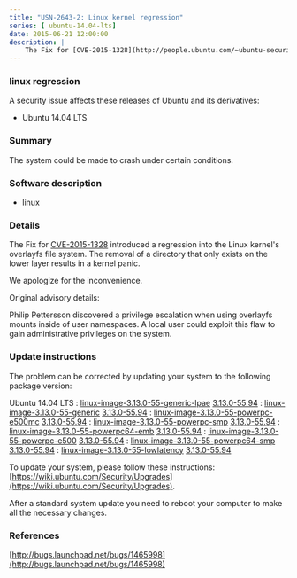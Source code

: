 ```yaml
---
title: "USN-2643-2: Linux kernel regression"
series: [ ubuntu-14.04-lts]
date: 2015-06-21 12:00:00
description: |
    The Fix for [CVE-2015-1328](http://people.ubuntu.com/~ubuntu-security/cve/CVE-2015-1328) introduced a regression into the Linux kernel&#39;s overlayfs file system. The removal of a directory that only exists on the lower layer results in a kernel panic.
--- 
```

 
 


### linux regression

A security issue affects these releases of Ubuntu and its derivatives:

* Ubuntu 14.04 LTS

### Summary

The system could be made to crash under certain conditions. 

### Software description

* linux 

### Details

The Fix for [CVE-2015-1328](http://people.ubuntu.com/~ubuntu-security/cve/CVE-2015-1328) introduced a regression into the Linux kernel&#39;s overlayfs file system. The removal of a directory that only exists on the lower layer results in a kernel panic.

We apologize for the inconvenience.

Original advisory details:

 Philip Pettersson discovered a privilege escalation when using overlayfs mounts inside of user namespaces. A local user could exploit this flaw to gain administrative privileges on the system. 

### Update instructions

The problem can be corrected by updating your system to the following package version:

Ubuntu 14.04 LTS
 : [linux-image-3.13.0-55-generic-lpae](https://launchpad.net/ubuntu/+source/linux) <span> [3.13.0-55.94](https://launchpad.net/ubuntu/+source/linux/3.13.0-55.94) </span> 
 : [linux-image-3.13.0-55-generic](https://launchpad.net/ubuntu/+source/linux) <span> [3.13.0-55.94](https://launchpad.net/ubuntu/+source/linux/3.13.0-55.94) </span> 
 : [linux-image-3.13.0-55-powerpc-e500mc](https://launchpad.net/ubuntu/+source/linux) <span> [3.13.0-55.94](https://launchpad.net/ubuntu/+source/linux/3.13.0-55.94) </span> 
 : [linux-image-3.13.0-55-powerpc-smp](https://launchpad.net/ubuntu/+source/linux) <span> [3.13.0-55.94](https://launchpad.net/ubuntu/+source/linux/3.13.0-55.94) </span> 
 : [linux-image-3.13.0-55-powerpc64-emb](https://launchpad.net/ubuntu/+source/linux) <span> [3.13.0-55.94](https://launchpad.net/ubuntu/+source/linux/3.13.0-55.94) </span> 
 : [linux-image-3.13.0-55-powerpc-e500](https://launchpad.net/ubuntu/+source/linux) <span> [3.13.0-55.94](https://launchpad.net/ubuntu/+source/linux/3.13.0-55.94) </span> 
 : [linux-image-3.13.0-55-powerpc64-smp](https://launchpad.net/ubuntu/+source/linux) <span> [3.13.0-55.94](https://launchpad.net/ubuntu/+source/linux/3.13.0-55.94) </span> 
 : [linux-image-3.13.0-55-lowlatency](https://launchpad.net/ubuntu/+source/linux) <span> [3.13.0-55.94](https://launchpad.net/ubuntu/+source/linux/3.13.0-55.94) </span> 

To update your system, please follow these instructions: [https://wiki.ubuntu.com/Security/Upgrades](https://wiki.ubuntu.com/Security/Upgrades).

After a standard system update you need to reboot your computer to make all the necessary changes. 

### References

 
 [http://bugs.launchpad.net/bugs/1465998](http://bugs.launchpad.net/bugs/1465998)
 


